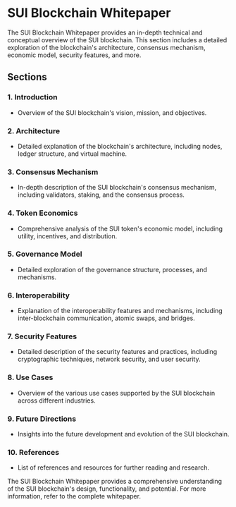 # SUI Blockchain Whitepaper

The SUI Blockchain Whitepaper provides an in-depth technical and conceptual overview of the SUI blockchain. This section includes a detailed exploration of the blockchain's architecture, consensus mechanism, economic model, security features, and more.

## Sections

### 1. Introduction
- Overview of the SUI blockchain's vision, mission, and objectives.

### 2. Architecture
- Detailed explanation of the blockchain's architecture, including nodes, ledger structure, and virtual machine.

### 3. Consensus Mechanism
- In-depth description of the SUI blockchain's consensus mechanism, including validators, staking, and the consensus process.

### 4. Token Economics
- Comprehensive analysis of the SUI token's economic model, including utility, incentives, and distribution.

### 5. Governance Model
- Detailed exploration of the governance structure, processes, and mechanisms.

### 6. Interoperability
- Explanation of the interoperability features and mechanisms, including inter-blockchain communication, atomic swaps, and bridges.

### 7. Security Features
- Detailed description of the security features and practices, including cryptographic techniques, network security, and user security.

### 8. Use Cases
- Overview of the various use cases supported by the SUI blockchain across different industries.

### 9. Future Directions
- Insights into the future development and evolution of the SUI blockchain.

### 10. References
- List of references and resources for further reading and research.

The SUI Blockchain Whitepaper provides a comprehensive understanding of the SUI blockchain's design, functionality, and potential. For more information, refer to the complete whitepaper.
